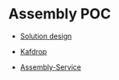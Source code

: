 # Assembly POC

* [Solution design](https://drive.google.com/file/d/1D89YICl0G12tjsUN1oOEWA4xbFs4ibZ7/view?usp=sharing) 

* [Kafdrop](http://localhost:19000/)
* [Assembly-Service](http://localhost:8080/webjars/swagger-ui/index.html?configUrl=/v3/api-docs/swagger-config#/)